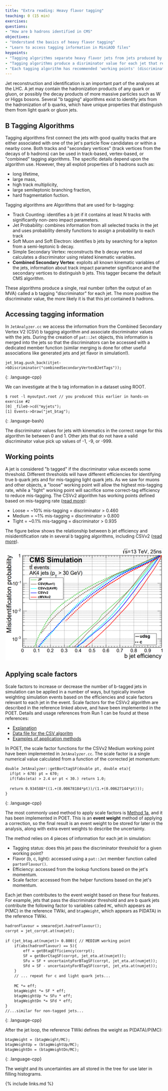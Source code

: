 ```yaml
---
title: "Extra reading: Heavy flavor tagging"
teaching: 0 (15 min)
exercises: 
questions:
- "How are b hadrons identified in CMS"
objectives:
- "Understand the basics of heavy flavor tagging"
- "Learn to access tagging information in MiniAOD files"
keypoints:
- "Tagging algorithms separate heavy flavor jets from jets produced by the hadronization of light quarks and gluons"
- "Tagging algorithms produce a disriminator value for each jet that represents the likelihood that the jet came from a b hadron"
- "Each tagging algorithm has recommended 'working points' (discriminator values) based on a misidentification probability for light-flavor jets"
---
```



Jet reconstruction and identification is an important part of the analyses at the LHC. A jet may contain
the hadronization products of any quark or gluon, or possibly the decay products of more massive particles such as W or Higgs bosons.
Several "b tagging" algorithms exist to identify jets from the hadronization of b quarks, which have unique
properties that distinguish them from light quark or gluon jets. 


## B Tagging Algorithms

Tagging algorithms first connect the jets with good quality tracks that are either associated with one of the jet's particle flow candidates or within a nearby cone.
Both tracks and "secondary vertices" (track vertices from the decays of b hadrons) can be used in track-based, vertex-based, or "combined" tagging algorithms.
The specific details depend upon the algorithm use. However, they all exploit properties of b hadrons such as:

 * long lifetime,
 * large mass,
 * high track multiplicity,
 * large semileptonic branching fraction,
 * hard fragmentation fuction. 

Tagging algorithms are Algorithms that are used for b-tagging:

 * Track Counting: identifies a b jet if it contains at least N tracks with significantly non-zero impact parameters.
 * Jet Probability: combines information from all selected tracks in the jet and uses probability density functions to assign a probability to each track
 * Soft Muon and Soft Electron: identifies b jets by searching for a lepton from a semi-leptonic b decay.
 * Simple Secondary Vertex: reconstructs the b decay vertex and calculates a discriminator using related kinematic variables.
 * **Combined Secondary Vertex**: exploits all known kinematic variables of the jets, information about track impact parameter significance and the secondary vertices
 to distinguish b jets. This tagger became the default CMS algorithm.

These algorithms produce a single, real number (often the output of an MVA) called a b tagging "discriminator" for each jet. The more positive the discriminator
value, the more likely it is that this jet contained b hadrons. 

## Accessing tagging information

In `JetAnalyzer.cc` we access the information from the Combined Secondary Vertex V2 (CSV) b tagging algorithm and associate discriminator values with the jets.
During the creation of `pat::Jet` objects, this information is merged into the jets so that the discriminators can be accessed with a dedicated member function
(similar merging is done for other useful associations like generated jets and jet flavor in simulation!).

~~~
jet_btag.push_back(itjet->bDiscriminator("combinedSecondaryVertexBJetTags"));

~~~
{: .language-cpp}

We can investigate at the b tag information in a dataset using ROOT. 

~~~
$ root -l myoutput.root // you produced this earlier in hands-on exercise #2
[0] _file0->cd("myjets");
[1] Events->Draw("jet_btag");
~~~
{: .language-bash}

The discriminator values for jets with kinematics in the correct range for this algorithm lie between 0 and 1. Other jets that do not have a valid discriminator value pick up values of -1, -9, or -999.


## Working points

A jet is considered "b tagged" if the discriminator value exceeds some threshold. Different thresholds will have different
efficiencies for identifying true b quark jets and for mis-tagging light quark jets. As we saw for muons and other objects,
a "loose" working point will allow the highest mis-tagging rate, while a "tight" working point will sacrifice some correct-tag
efficiency to reduce mis-tagging. The CSVv2 algorithm has working points defined based on mis-tagging rate ([read more](https://cds.cern.ch/record/2138504/files/BTV-15-001-pas.pdf)): 

 * Loose = ~10% mis-tagging = discriminator > 0.460
 * Medium = ~1% mis-tagging = discriminator > 0.800 
 * Tight = ~0.1% mis-tagging = discriminator > 0.935 

The figure below shows the relationship between b jet efficiency and misidentification rate in several b tagging algorithms, including CSVv2 ([read more](https://cds.cern.ch/record/2138504/)).

![](../assets/img/BtagROC.PNG)

## Applying scale factors

Scale factors to increase or decrease the number of b-tagged jets in simulation can be applied in a number of ways, but typically involve weighting simulation
events based on the efficiencies and scale factors relevant to each jet in the event. Scale factors for the CSVv2 algorithm are described in the reference linked above,
and have been implemented in the POET. Details and usage references from Run 1 can be found at these references:

 * [Explanation](https://twiki.cern.ch/twiki/bin/view/CMSPublic/BtagRecommendation2011OpenData#Data_MC_Scale_Factors)
 * [Data file for the CSV algoritm](https://twiki.cern.ch/twiki/pub/CMSPublic/BtagRecommendation2011OpenData/CSV.csv)
 * [Examples of application methods](https://twiki.cern.ch/twiki/bin/view/CMSPublic/BtagRecommendation2011OpenData#Methods_to_Apply_b_Tagging_Effic)

In POET, the scale factor functions for the CSVv2 Medium working point have been implemented in `JetAnalyzer.cc`. The scale factor is a single numerical value calculated from a function of the corrected jet momentum:
~~~
double JetAnalyzer::getBorCtagSF(double pt, double eta){
  if(pt > 670) pt = 670;
  if(fabs(eta) > 2.4 or pt < 30.) return 1.0;

  return 0.934588*((1.+(0.00678184*pt))/(1.+(0.00627144*pt)));
}
~~~
{: .language-cpp}

The most commonly used method to apply scale factors is [Method 1a](https://twiki.cern.ch/twiki/bin/view/CMSPublic/BtagRecommendation2011OpenData#1a_Event_reweighting_using_scale), and it has been implemented in POET. This is an **event weight** method of applying a correction, so the final result is an event weight to be stored for later in the analysis, along with extra event weights to describe the uncertainty.

The method relies on 4 pieces of information for each jet in simulation:
 * Tagging status: does this jet pass the discriminator threshold for a given working point?
 * Flavor (b, c, light): accessed using a `pat::Jet` member function called `partonFlavour()`.
 * Efficiency: accessed from the lookup functions based on the jet's momentum.
 * Scale factor: accessed from the helper functions based on the jet's momentum.

Each jet then contributes to the event weight based on these four features. For example, jets that pass the discriminator threshold and are b quark jets contribute the following factor to variables called `MC`, which appears as P(MC) in the reference TWiki, and `btagWeight`, which appears as P(DATA) in the reference TWiki.
~~~
hadronFlavour = smearedjet.hadronFlavour();
corrpt = jet_corrpt.at(numjet);       
 
if (jet_btag.at(numjet)> 0.800){ // MEDIUM working point
    if(abs(hadronFlavour) == 5){
        eff = getBtagEfficiency(corrpt);
        SF = getBorCtagSF(corrpt, jet_eta.at(numjet));
        SFu = SF + uncertaintyForBTagSF(corrpt, jet_eta.at(numjet));
        SFd = SF - uncertaintyForBTagSF(corrpt, jet_eta.at(numjet));
    }
    // ... repeat for c and light quark jets...

    MC *= eff;
    btagWeight *= SF * eff;
    btagWeightUp *= SFu * eff;
    btagWeightDn *= SFd * eff;
}
//...similar for non-tagged jets...
~~~
{: .language-cpp}

After the jet loop, the reference TWiki defines the weight as P(DATA)/P(MC):
~~~
btagWeight = (btagWeight/MC);
btagWeightUp = (btagWeightUp/MC);
btagWeightDn = (btagWeightDn/MC);
~~~
{: .language-cpp}

The weight and its uncertainties are all stored in the tree for use later in filling histograms. 

{% include links.md %}
